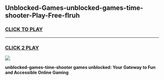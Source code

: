 
## Unblocked-Games-unblocked-games-time-shooter-Play-Free-flruh
<h3>
<a href="https://premium76.site?title=unblocked-games-time-shooter&ref=15A">CLICK TO PLAY</a></h3>
<hr>

<h3>
<a href="https://premium76.site?title=unblocked-games-time-shooter&ref=15A">CLICK 2 PLAY</a>
  
</h3>

<a href="https://premium76.site?title=unblocked-games-time-shooter&ref=15A"><img src="https://clearcache.store/games.png"></a>


**unblocked-games-time-shooter games unblocked: Your Gateway to Fun and Accessible Online Gaming**

